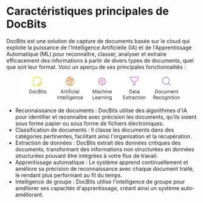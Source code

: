 # Caractéristiques principales de DocBits

DocBits est une solution de capture de documents basée sur le cloud qui exploite la puissance de l'Intelligence Artificielle (IA) et de l'Apprentissage Automatique (ML) pour reconnaître, classer, analyser et extraire efficacement des informations à partir de divers types de documents, quel que soit leur format. Voici un aperçu de ses principales fonctionnalités :

<figure><img src="../../.gitbook/assets/napkin-selection.svg" alt=""><figcaption></figcaption></figure>

* Reconnaissance de documents : DocBits utilise des algorithmes d'IA pour identifier et reconnaître avec précision les documents, qu'ils soient sous forme papier ou sous forme de fichiers électroniques.
* Classification de documents : Il classe les documents dans des catégories pertinentes, facilitant ainsi l'organisation et la récupération.
* Extraction de données : DocBits extrait des données critiques des documents, transformant des informations non structurées en données structurées pouvant être intégrées à votre flux de travail.
* Apprentissage automatique : Le système apprend continuellement et améliore sa précision de reconnaissance avec chaque document traité, le rendant plus performant au fil du temps.
* Intelligence de groupe : DocBits utilise l'intelligence de groupe pour améliorer ses capacités d'apprentissage, créant ainsi un système auto-améliorant.
